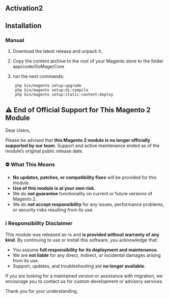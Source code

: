 ## Activation2

## Installation

### Manual

1. Download the latest release and unpack it.

2. Copy the content archive to the root of your Magento store to the folder app/code/GoMage/Core

3. run the next commands:

		php bin/magento setup:upgrade
		php bin/magento setup:di:compile
		php bin/magento setup:static-content:deploy
## ⚠️ End of Official Support for This Magento 2 Module

Dear Users,

Please be advised that **this Magento 2 module is no longer officially supported by our team**. Support and active maintenance ended as of the module’s original public release date.

### ⛔ What This Means

- **No updates, patches, or compatibility fixes** will be provided for this module.
- **Use of this module is at your own risk.**
- We do **not guarantee** functionality on current or future versions of Magento 2.
- We do **not accept responsibility** for any issues, performance problems, or security risks resulting from its use.

### ℹ️ Responsibility Disclaimer

This module was released as-is and **is provided without warranty of any kind**. By continuing to use or install this software, you acknowledge that:

- You assume **full responsibility for its deployment and maintenance**.
- We are **not liable** for any direct, indirect, or incidental damages arising from its use.
- Support, updates, and troubleshooting are **no longer available**.

If you are looking for a maintained version or assistance with migration, we encourage you to contact us for custom development or advisory services.

Thank you for your understanding.
